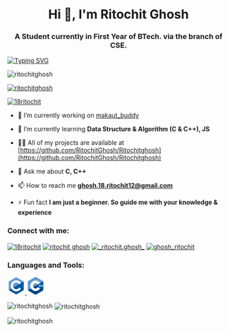 <h1 align="center">Hi 👋, I'm Ritochit Ghosh</h1>
<h3 align="center">A Student currently in First Year of BTech. via the branch of CSE.</h3>



[![Typing SVG](https://readme-typing-svg.herokuapp.com?font=Fira+Code&weight=500&size=22&pause=100&color=74D75EFD&background=FFFFFF&random=false&width=550&height=53&lines=Hello+Viewer;Welcome+to+my+profile;I+am+interested+in+learning+new+things;Thank+you+for+visiting)](https://git.io/typing-svg)

<p align="left"> <img src="https://komarev.com/ghpvc/?username=ritochitghosh&label=Profile%20views&color=0e75b6&style=flat" alt="ritochitghosh" /> </p>

<p align="left"> <a href="https://github.com/ryo-ma/github-profile-trophy"><img src="https://github-profile-trophy.vercel.app/?username=ritochitghosh" alt="ritochitghosh" /></a> </p>

<p align="left"> <a href="https://twitter.com/18ritochit" target="_blank"><img src="https://img.shields.io/twitter/follow/18ritochit?logo=twitter&style=for-the-badge" alt="18ritochit" /></a> </p>

- 🔭 I’m currently working on [makaut_buddy](https://github.com/Arindam200/makaut_buddy)

- 🌱 I’m currently learning **Data Structure & Algorithm (C & C++), JS**

- 👨‍💻 All of my projects are available at [https://github.com/RitochitGhosh/Ritochitghosh](https://github.com/RitochitGhosh/Ritochitghosh)

- 💬 Ask me about **C, C++**

- 📫 How to reach me **ghosh.18.ritochit12@gmail.com**

- ⚡ Fun fact **I am just a beginner. So guide me with your knowledge & experience**

<h3 align="left">Connect with me:</h3>
<p align="left">
<a href="https://twitter.com/18ritochit" target="_blank"><img align="center" src="https://raw.githubusercontent.com/rahuldkjain/github-profile-readme-generator/master/src/images/icons/Social/twitter.svg" alt="18ritochit" height="30" width="40" /></a>
<a href="https://linkedin.com/in/ritochit ghosh" target="_blank"><img align="center" src="https://raw.githubusercontent.com/rahuldkjain/github-profile-readme-generator/master/src/images/icons/Social/linked-in-alt.svg" alt="ritochit ghosh" height="30" width="40" /></a>
<a href="https://instagram.com/_ritochit.ghosh_" target="_blank"><img align="center" src="https://raw.githubusercontent.com/rahuldkjain/github-profile-readme-generator/master/src/images/icons/Social/instagram.svg" alt="_ritochit.ghosh_" height="30" width="40" /></a>
<a href="https://www.leetcode.com/ghosh_ritochit" target="_blank"><img align="center" src="https://raw.githubusercontent.com/rahuldkjain/github-profile-readme-generator/master/src/images/icons/Social/leet-code.svg" alt="ghosh_ritochit" height="30" width="40" /></a>
</p>

<h3 align="left">Languages and Tools:</h3>
<p align="left"> <a href="https://www.cprogramming.com/" target="_blank" rel="noreferrer"> <img src="https://raw.githubusercontent.com/devicons/devicon/master/icons/c/c-original.svg" alt="c" width="40" height="40"/> </a> <a href="https://www.w3schools.com/cpp/" target="_blank" rel="noreferrer"> <img src="https://raw.githubusercontent.com/devicons/devicon/master/icons/cplusplus/cplusplus-original.svg" alt="cplusplus" width="40" height="40"/> </a> </p>

<p><img align="left" src="https://github-readme-stats.vercel.app/api/top-langs?username=ritochitghosh&show_icons=true&locale=en&layout=compact" alt="ritochitghosh" /></p>

<p>&nbsp;<img align="center" src="https://github-readme-stats.vercel.app/api?username=ritochitghosh&show_icons=true&locale=en" alt="ritochitghosh" /></p>

<p><img align="center" src="https://github-readme-streak-stats.herokuapp.com/?user=ritochitghosh&" alt="ritochitghosh" /></p>


